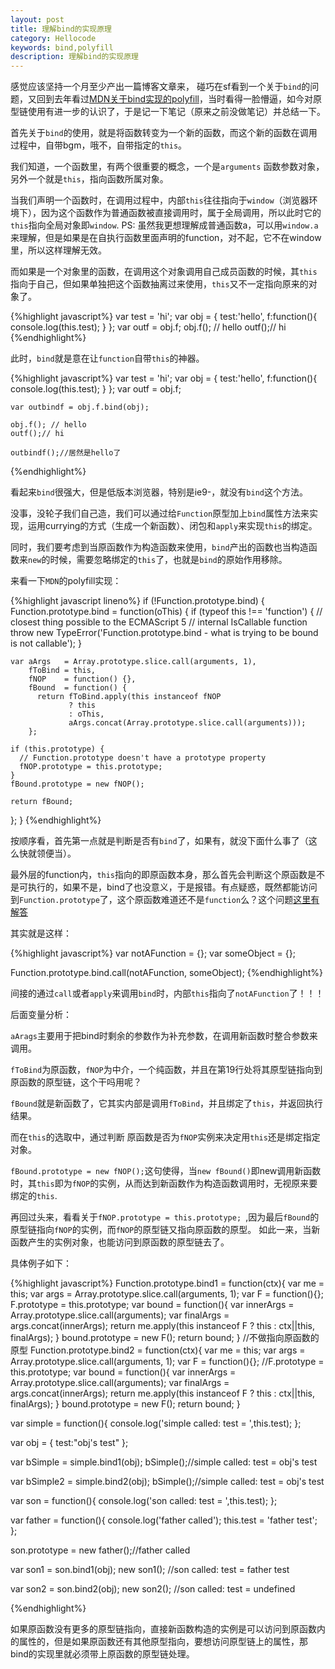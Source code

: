 ```yaml
---
layout: post
title: 理解bind的实现原理
category: Hellocode
keywords: bind,polyfill
description: 理解bind的实现原理
---
```


感觉应该坚持一个月至少产出一篇博客文章来， 碰巧在sf看到一个关于`bind`的问题，又回到去年看过[MDN关于bind实现的polyfill](https://developer.mozilla.org/en/docs/Web/JavaScript/Reference/Global_objects/Function/bind)，当时看得一脸懵逼，如今对原型链使用有进一步的认识了，于是记一下笔记（原来之前没做笔记）并总结一下。

首先关于`bind`的使用，就是将函数转变为一个新的函数，而这个新的函数在调用过程中，自带bgm，哦不，自带指定的`this`。

我们知道，一个函数里，有两个很重要的概念，一个是`arguments` 函数参数对象，另外一个就是`this`，指向函数所属对象。

当我们声明一个函数时，在调用过程中，内部`this`往往指向于`window`（浏览器环境下），因为这个函数作为普通函数被直接调用时，属于全局调用，所以此时它的`this`指向全局对象即`window`. PS: 虽然我更想理解成普通函数a，可以用`window.a`来理解，但是如果是在自执行函数里面声明的function，对不起，它不在window里，所以这样理解无效。

而如果是一个对象里的函数，在调用这个对象调用自己成员函数的时候，其`this`指向于自己，但如果单独把这个函数抽离过来使用，`this`又不一定指向原来的对象了。

{%highlight javascript%}
    var test = 'hi';
    var obj = {
        test:'hello',
        f:function(){
            console.log(this.test);
        }
    };
    var outf = obj.f;
    obj.f(); // hello
    outf();// hi
{%endhighlight%}

此时，`bind`就是意在让`function`自带`this`的神器。

{%highlight javascript%}
    var test = 'hi';
    var obj = {
        test:'hello',
        f:function(){
            console.log(this.test);
        }
    };
    var outf = obj.f;
    
    var outbindf = obj.f.bind(obj);

    obj.f(); // hello
    outf();// hi
    
    outbindf();//居然是hello了
{%endhighlight%}

看起来`bind`很强大，但是低版本浏览器，特别是ie9-，就没有`bind`这个方法。

没事，没轮子我们自己造，我们可以通过给`Function`原型加上`bind`属性方法来实现，运用currying的方式（生成一个新函数）、闭包和`apply`来实现`this`的绑定。

同时，我们要考虑到当原函数作为构造函数来使用，`bind`产出的函数也当构造函数来`new`的时候，需要忽略绑定的`this`了，也就是`bind`的原始作用移除。

来看一下`MDN`的polyfill实现：

{%highlight javascript lineno%}
if (!Function.prototype.bind) {
  Function.prototype.bind = function(oThis) {
    if (typeof this !== 'function') {
      // closest thing possible to the ECMAScript 5
      // internal IsCallable function
      throw new TypeError('Function.prototype.bind - what is trying to be bound is not callable');
    }

    var aArgs   = Array.prototype.slice.call(arguments, 1),
        fToBind = this,
        fNOP    = function() {},
        fBound  = function() {
          return fToBind.apply(this instanceof fNOP
                 ? this
                 : oThis,
                 aArgs.concat(Array.prototype.slice.call(arguments)));
        };

    if (this.prototype) {
      // Function.prototype doesn't have a prototype property
      fNOP.prototype = this.prototype; 
    }
    fBound.prototype = new fNOP();

    return fBound;
  };
}
{%endhighlight%}

按顺序看，首先第一点就是判断是否有`bind`了，如果有，就没下面什么事了（这么快就领便当）。

最外层的function内，`this`指向的即原函数本身，那么首先会判断这个原函数是不是可执行的，如果不是，bind了也没意义，于是报错。有点疑惑，既然都能访问到`Function.prototype`了，这个原函数难道还不是`function`么？这个问题[这里有解答](http://stackoverflow.com/questions/34867026/if-we-polyfill-fn-bind-in-javascript-why-do-you-have-to-check-the-type-of-th)

其实就是这样：

{%highlight javascript%}
var notAFunction = {};
var someObject = {};

Function.prototype.bind.call(notAFunction, someObject);
{%endhighlight%}

间接的通过`call`或者`apply`来调用`bind`时，内部`this`指向了`notAFunction`了！！！

后面变量分析：

`aArags`主要用于把bind时剩余的参数作为补充参数，在调用新函数时整合参数来调用。

`fToBind`为原函数，`fNOP`为中介，一个纯函数，并且在第19行处将其原型链指向到原函数的原型链，这个干吗用呢？

`fBound`就是新函数了，它其实内部是调用`fToBind`，并且绑定了`this`，并返回执行结果。

而在`this`的选取中，通过判断 原函数是否为`fNOP`实例来决定用`this`还是绑定指定对象。

`fBound.prototype = new fNOP();`这句使得，当`new fBound()`即new调用新函数时，其`this`即为`fNOP`的实例，从而达到新函数作为构造函数调用时，无视原来要绑定的`this`.

再回过头来，看看关于`fNOP.prototype = this.prototype; `,因为最后`fBound`的原型链指向`fNOP`的实例，而`fNOP`的原型链又指向原函数的原型。 如此一来，当新函数产生的实例对象，也能访问到原函数的原型链去了。

具体例子如下：

{%highlight javascript%}
Function.prototype.bind1 = function(ctx){
    var me = this;
    var args = Array.prototype.slice.call(arguments, 1);
    var F = function(){};
    F.prototype = this.prototype;
    var bound = function(){
        var innerArgs = Array.prototype.slice.call(arguments);
        var finalArgs = args.concat(innerArgs);
        return me.apply(this instanceof F ? this : ctx||this, finalArgs);
    }
    bound.prototype = new F();
    return bound;
}
//不做指向原函数的原型
Function.prototype.bind2 = function(ctx){
    var me = this;
    var args = Array.prototype.slice.call(arguments, 1);
    var F = function(){};
    //F.prototype = this.prototype;
    var bound = function(){
        var innerArgs = Array.prototype.slice.call(arguments);
        var finalArgs = args.concat(innerArgs);
        return me.apply(this instanceof F ? this : ctx||this, finalArgs);
    }
    bound.prototype = new F();
    return bound;
}

var simple = function(){
    console.log('simple called: test = ',this.test);
};

var obj = {
    test:"obj's test"
};

var bSimple = simple.bind1(obj);
bSimple();//simple called: test =  obj's test

var bSimple2 = simple.bind2(obj);
bSimple();//simple called: test =  obj's test

var son = function(){
    console.log('son called: test = ',this.test);
};

var father = function(){
    console.log('father called');
    this.test = 'father test';
};

son.prototype = new father();//father called

var son1 = son.bind1(obj);
new son1(); //son called: test =  father test

var son2 = son.bind2(obj);
new son2(); //son called: test =  undefined

{%endhighlight%}

如果原函数没有更多的原型链指向，直接新函数构造的实例是可以访问到原函数内的属性的，但是如果原函数还有其他原型指向，要想访问原型链上的属性，那bind的实现里就必须带上原函数的原型链处理。